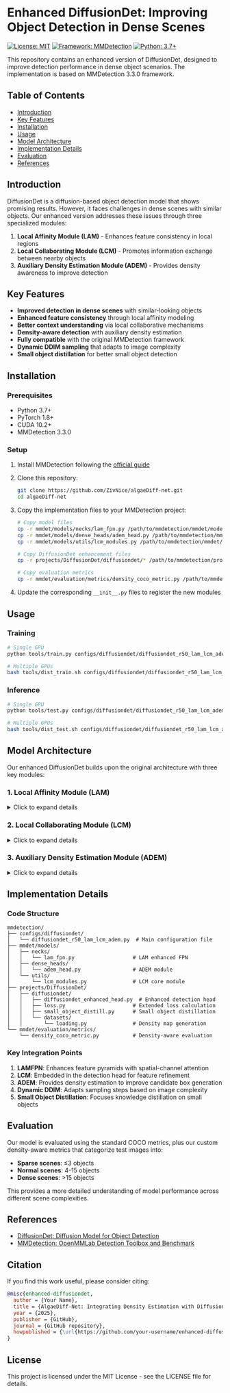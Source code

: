 # Enhanced DiffusionDet: Improving Object Detection in Dense Scenes

[![License: MIT](https://img.shields.io/badge/License-MIT-yellow.svg)](https://opensource.org/licenses/MIT)
[![Framework: MMDetection](https://img.shields.io/badge/Framework-MMDetection%203.3.0-blue)](https://github.com/open-mmlab/mmdetection)
[![Python: 3.7+](https://img.shields.io/badge/Python-3.7%2B-green)](https://www.python.org/)

This repository contains an enhanced version of DiffusionDet, designed to improve detection performance in dense object scenarios. The implementation is based on MMDetection 3.3.0 framework.

## Table of Contents

- [Introduction](#introduction)
- [Key Features](#key-features)
- [Installation](#installation)
- [Usage](#usage)
- [Model Architecture](#model-architecture)
- [Implementation Details](#implementation-details)
- [Evaluation](#evaluation)
- [References](#references)

## Introduction

DiffusionDet is a diffusion-based object detection model that shows promising results. However, it faces challenges in dense scenes with similar objects. Our enhanced version addresses these issues through three specialized modules:

1. **Local Affinity Module (LAM)** - Enhances feature consistency in local regions
2. **Local Collaborating Module (LCM)** - Promotes information exchange between nearby objects
3. **Auxiliary Density Estimation Module (ADEM)** - Provides density awareness to improve detection

## Key Features

- **Improved detection in dense scenes** with similar-looking objects
- **Enhanced feature consistency** through local affinity modeling
- **Better context understanding** via local collaborative mechanisms
- **Density-aware detection** with auxiliary density estimation
- **Fully compatible** with the original MMDetection framework
- **Dynamic DDIM sampling** that adapts to image complexity
- **Small object distillation** for better small object detection

## Installation

### Prerequisites

- Python 3.7+
- PyTorch 1.8+
- CUDA 10.2+
- MMDetection 3.3.0

### Setup

1. Install MMDetection following the [official guide](https://mmdetection.readthedocs.io/en/latest/get_started.html)

2. Clone this repository:
   ```bash
   git clone https://github.com/ZivNice/algaeDiff-net.git
   cd algaeDiff-net
   ```

3. Copy the implementation files to your MMDetection project:
   ```bash
   # Copy model files
   cp -r mmdet/models/necks/lam_fpn.py /path/to/mmdetection/mmdet/models/necks/
   cp -r mmdet/models/dense_heads/adem_head.py /path/to/mmdetection/mmdet/models/dense_heads/
   cp -r mmdet/models/utils/lcm_modules.py /path/to/mmdetection/mmdet/models/utils/
   
   # Copy DiffusionDet enhancement files
   cp -r projects/DiffusionDet/diffusiondet/* /path/to/mmdetection/projects/DiffusionDet/diffusiondet/
   
   # Copy evaluation metrics
   cp -r mmdet/evaluation/metrics/density_coco_metric.py /path/to/mmdetection/mmdet/evaluation/metrics/
   ```

4. Update the corresponding `__init__.py` files to register the new modules

## Usage

### Training

```bash
# Single GPU
python tools/train.py configs/diffusiondet/diffusiondet_r50_lam_lcm_adem.py

# Multiple GPUs
bash tools/dist_train.sh configs/diffusiondet/diffusiondet_r50_lam_lcm_adem.py 8
```

### Inference

```bash
# Single GPU
python tools/test.py configs/diffusiondet/diffusiondet_r50_lam_lcm_adem.py /path/to/checkpoint.pth

# Multiple GPUs
bash tools/dist_test.sh configs/diffusiondet/diffusiondet_r50_lam_lcm_adem.py /path/to/checkpoint.pth 8
```

## Model Architecture

Our enhanced DiffusionDet builds upon the original architecture with three key modules:

### 1. Local Affinity Module (LAM)

<details>
<summary>Click to expand details</summary>

The LAM module captures common attributes within local regions to enhance feature consistency:

- **Input**: Features from two adjacent FPN levels
- **Process**: 
  1. Concatenates features from both levels
  2. Generates an affinity map using convolutions
  3. Uses the affinity map to weight and combine features
- **Output**: Enhanced features with improved local consistency
- **Benefits**: Helps suppress noise and highlight common features of similar objects

</details>

### 2. Local Collaborating Module (LCM)

<details>
<summary>Click to expand details</summary>

The LCM module enhances information exchange between nearby objects:

- **Input**: ROI features from detection head
- **Process**:
  1. Maps ROI features to a consistency space
  2. Predicts offsets for box refinement
  3. Applies guidance scale to control refinement strength
- **Output**: Refined bounding box coordinates
- **Benefits**: Improves detection accuracy in crowded scenes

</details>

### 3. Auxiliary Density Estimation Module (ADEM)

<details>
<summary>Click to expand details</summary>

The ADEM module provides density awareness to improve detection:

- **Input**: FPN features
- **Process**:
  1. Processes features through scale-specific processors
  2. Generates a density map and uncertainty estimates
  3. Uses density information to enhance detection confidence
- **Output**: Density map and uncertainty estimates
- **Benefits**: Helps model understand object distribution patterns

</details>

## Implementation Details

### Code Structure

```
mmdetection/
├── configs/diffusiondet/
│   └── diffusiondet_r50_lam_lcm_adem.py  # Main configuration file
├── mmdet/models/
│   ├── necks/
│   │   └── lam_fpn.py                   # LAM enhanced FPN
│   ├── dense_heads/
│   │   └── adem_head.py                 # ADEM module
│   └── utils/
│       └── lcm_modules.py               # LCM core module
├── projects/DiffusionDet/
│   ├── diffusiondet/
│   │   ├── diffusiondet_enhanced_head.py  # Enhanced detection head 
│   │   ├── loss.py                      # Extended loss calculation
│   │   ├── small_object_distill.py      # Small object distillation
│   │   └── datasets/
│   │       └── loading.py               # Density map generation
└── mmdet/evaluation/metrics/
    └── density_coco_metric.py           # Density-aware evaluation
```

### Key Integration Points

1. **LAMFPN**: Enhances feature pyramids with spatial-channel attention
2. **LCM**: Embedded in the detection head for feature refinement
3. **ADEM**: Provides density estimation to improve candidate box generation
4. **Dynamic DDIM**: Adapts sampling steps based on image complexity
5. **Small Object Distillation**: Focuses knowledge distillation on small objects

## Evaluation

Our model is evaluated using the standard COCO metrics, plus our custom density-aware metrics that categorize test images into:

- **Sparse scenes**: ≤3 objects
- **Normal scenes**: 4-15 objects
- **Dense scenes**: >15 objects

This provides a more detailed understanding of model performance across different scene complexities.

## References

- [DiffusionDet: Diffusion Model for Object Detection](https://arxiv.org/abs/2211.09788)
- [MMDetection: OpenMMLab Detection Toolbox and Benchmark](https://github.com/open-mmlab/mmdetection)

## Citation

If you find this work useful, please consider citing:

```bibtex
@misc{enhanced-diffusiondet,
  author = {Your Name},
  title = {AlgaeDiff-Net: Integrating Density Estimation with Diffusion Models for Enhanced Microalgae Detection},
  year = {2025},
  publisher = {GitHub},
  journal = {GitHub repository},
  howpublished = {\url{https://github.com/your-username/enhanced-diffusiondet}}
}
```

## License

This project is licensed under the MIT License - see the LICENSE file for details.
